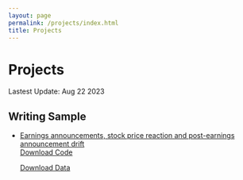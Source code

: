 ```yaml
---
layout: page
permalink: /projects/index.html
title: Projects
---
```


# Projects

Lastest Update: Aug 22 2023

## Writing Sample

- [Earnings announcements, stock price reaction and post-earnings announcement drift](https://vincentyang1998.github.io/mypaper/Event_study_ongoing.pdf)<br>[Download Code](https://vincentyang1998.github.io/mypaper/2013_2014_Event_Study.ipynb)<br>

  [Download Data](https://drive.google.com/file/d/1kX87NQkFVl2ZvdgCW1ilrw633aOISBOL/view?usp=sharing)<br>

  
